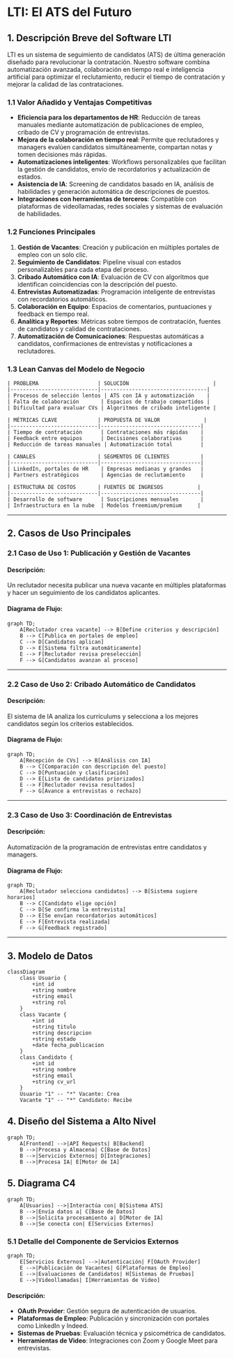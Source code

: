 # **LTI: El ATS del Futuro**

## **1. Descripción Breve del Software LTI**

LTI es un sistema de seguimiento de candidatos (ATS) de última generación diseñado para revolucionar la contratación. Nuestro software combina automatización avanzada, colaboración en tiempo real e inteligencia artificial para optimizar el reclutamiento, reducir el tiempo de contratación y mejorar la calidad de las contrataciones.

### **1.1 Valor Añadido y Ventajas Competitivas**

- **Eficiencia para los departamentos de HR**: Reducción de tareas manuales mediante automatización de publicaciones de empleo, cribado de CV y programación de entrevistas.
- **Mejora de la colaboración en tiempo real**: Permite que reclutadores y managers evalúen candidatos simultáneamente, compartan notas y tomen decisiones más rápidas.
- **Automatizaciones inteligentes**: Workflows personalizables que facilitan la gestión de candidatos, envío de recordatorios y actualización de estados.
- **Asistencia de IA**: Screening de candidatos basado en IA, análisis de habilidades y generación automática de descripciones de puestos.
- **Integraciones con herramientas de terceros**: Compatible con plataformas de videollamadas, redes sociales y sistemas de evaluación de habilidades.

### **1.2 Funciones Principales**

1. **Gestión de Vacantes**: Creación y publicación en múltiples portales de empleo con un solo clic.
2. **Seguimiento de Candidatos**: Pipeline visual con estados personalizables para cada etapa del proceso.
3. **Cribado Automático con IA**: Evaluación de CV con algoritmos que identifican coincidencias con la descripción del puesto.
4. **Entrevistas Automatizadas**: Programación inteligente de entrevistas con recordatorios automáticos.
5. **Colaboración en Equipo**: Espacios de comentarios, puntuaciones y feedback en tiempo real.
6. **Analítica y Reportes**: Métricas sobre tiempos de contratación, fuentes de candidatos y calidad de contrataciones.
7. **Automatización de Comunicaciones**: Respuestas automáticas a candidatos, confirmaciones de entrevistas y notificaciones a reclutadores.

### **1.3 Lean Canvas del Modelo de Negocio**

```
| PROBLEMA                   | SOLUCIÓN                           |
|----------------------------|----------------------------------|
| Procesos de selección lentos | ATS con IA y automatización    |
| Falta de colaboración       | Espacios de trabajo compartidos |
| Dificultad para evaluar CVs | Algoritmos de cribado inteligente |

| MÉTRICAS CLAVE             | PROPUESTA DE VALOR              |
|----------------------------|--------------------------------|
| Tiempo de contratación      | Contrataciones más rápidas    |
| Feedback entre equipos      | Decisiones colaborativas      |
| Reducción de tareas manuales | Automatización total         |

| CANALES                    | SEGMENTOS DE CLIENTES          |
|----------------------------|--------------------------------|
| LinkedIn, portales de HR    | Empresas medianas y grandes   |
| Partners estratégicos       | Agencias de reclutamiento     |

| ESTRUCTURA DE COSTOS       | FUENTES DE INGRESOS           |
|----------------------------|--------------------------------|
| Desarrollo de software      | Suscripciones mensuales       |
| Infraestructura en la nube  | Modelos freemium/premium     |
```

---

## **2. Casos de Uso Principales**

### **2.1 Caso de Uso 1: Publicación y Gestión de Vacantes**
#### **Descripción:**
Un reclutador necesita publicar una nueva vacante en múltiples plataformas y hacer un seguimiento de los candidatos aplicantes.

#### **Diagrama de Flujo:**
```mermaid
graph TD;
    A[Reclutador crea vacante] --> B[Define criterios y descripción]
    B --> C[Publica en portales de empleo]
    C --> D[Candidatos aplican]
    D --> E[Sistema filtra automáticamente]
    E --> F[Reclutador revisa preselección]
    F --> G[Candidatos avanzan al proceso]
```

---

### **2.2 Caso de Uso 2: Cribado Automático de Candidatos**
#### **Descripción:**
El sistema de IA analiza los currículums y selecciona a los mejores candidatos según los criterios establecidos.

#### **Diagrama de Flujo:**
```mermaid
graph TD;
    A[Recepción de CVs] --> B[Análisis con IA]
    B --> C[Comparación con descripción del puesto]
    C --> D[Puntuación y clasificación]
    D --> E[Lista de candidatos priorizados]
    E --> F[Reclutador revisa resultados]
    F --> G[Avance a entrevistas o rechazo]
```

---

### **2.3 Caso de Uso 3: Coordinación de Entrevistas**
#### **Descripción:**
Automatización de la programación de entrevistas entre candidatos y managers.

#### **Diagrama de Flujo:**
```mermaid
graph TD;
    A[Reclutador selecciona candidatos] --> B[Sistema sugiere horarios]
    B --> C[Candidato elige opción]
    C --> D[Se confirma la entrevista]
    D --> E[Se envían recordatorios automáticos]
    E --> F[Entrevista realizada]
    F --> G[Feedback registrado]
```

---

## **3. Modelo de Datos**

```mermaid
classDiagram
    class Usuario {
        +int id
        +string nombre
        +string email
        +string rol
    }
    class Vacante {
        +int id
        +string titulo
        +string descripcion
        +string estado
        +date fecha_publicacion
    }
    class Candidato {
        +int id
        +string nombre
        +string email
        +string cv_url
    }
    Usuario "1" -- "*" Vacante: Crea
    Vacante "1" -- "*" Candidato: Recibe
```

## **4. Diseño del Sistema a Alto Nivel**

```mermaid
graph TD;
    A[Frontend] -->|API Requests| B[Backend]
    B -->|Procesa y Almacena| C[Base de Datos]
    B -->|Servicios Externos| D[Integraciones]
    B -->|Procesa IA| E[Motor de IA]
```

## **5. Diagrama C4**

```mermaid
graph TD;
    A[Usuarios] -->|Interactúa con| B[Sistema ATS]
    B -->|Envía datos a| C[Base de Datos]
    B -->|Solicita procesamiento a| D[Motor de IA]
    B -->|Se conecta con| E[Servicios Externos]
```

### **5.1 Detalle del Componente de Servicios Externos**

```mermaid
graph TD;
    E[Servicios Externos] -->|Autenticación| F[OAuth Provider]
    E -->|Publicación de Vacantes| G[Plataformas de Empleo]
    E -->|Evaluaciones de Candidatos| H[Sistemas de Pruebas]
    E -->|Videollamadas| I[Herramientas de Video]
```

#### **Descripción:**
- **OAuth Provider**: Gestión segura de autenticación de usuarios.
- **Plataformas de Empleo**: Publicación y sincronización con portales como LinkedIn y Indeed.
- **Sistemas de Pruebas**: Evaluación técnica y psicométrica de candidatos.
- **Herramientas de Video**: Integraciones con Zoom y Google Meet para entrevistas.
